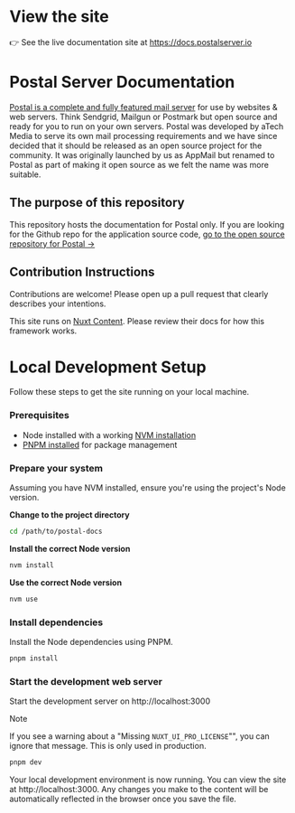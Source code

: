 # View the site
👉 See the live documentation site at https://docs.postalserver.io

# Postal Server Documentation
[Postal is a complete and fully featured mail server](https://postal.atech.media/) for use by websites & web servers. Think Sendgrid, Mailgun or Postmark but open source and ready for you to run on your own servers. Postal was developed by aTech Media to serve its own mail processing requirements and we have since decided that it should be released as an open source project for the community. It was originally launched by us as AppMail but renamed to Postal as part of making it open source as we felt the name was more suitable.

## The purpose of this repository
This repository hosts the documentation for Postal only. If you are looking for the Github repo for the application source code, [go to the open source repository for Postal →](https://github.com/postalserver/postal)

## Contribution Instructions
Contributions are welcome! Please open up a pull request that clearly describes your intentions.

This site runs on [Nuxt Content](https://content.nuxtjs.org/). Please review their docs for how this framework works.

# Local Development Setup
Follow these steps to get the site running on your local machine.

### Prerequisites
- Node installed with a working [NVM installation](https://github.com/nvm-sh/nvm)
- [PNPM installed](https://pnpm.io/installation) for package management

### Prepare your system
Assuming you have NVM installed, ensure you're using the project's Node version.

**Change to the project directory**
```bash
cd /path/to/postal-docs
```

**Install the correct Node version**
```bash
nvm install
```

**Use the correct Node version**
```bash
nvm use
```

### Install dependencies
Install the Node dependencies using PNPM.
```bash
pnpm install
```
### Start the development web server
Start the development server on http://localhost:3000

> [!NOTE]
> If you see a warning about a "Missing `NUXT_UI_PRO_LICENSE`"", you can ignore that message. This is only used in production.

```bash
pnpm dev
```

Your local development environment is now running. You can view the site at http://localhost:3000. Any changes you make to the content will be automatically reflected in the browser once you save the file.